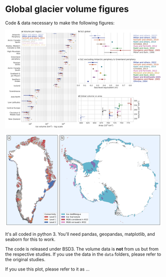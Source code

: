 # Global glacier volume figures

Code & data necessary to make the following figures:

![img](plot_global_and_reg_log_alpha.png)

![img](plot_maps_deep.png)

It's all coded in python 3. You'll need pandas, geopandas, matplotlib, and seaborn for this to work.

The code is released under BSD3. The volume data is **not** from us but from the respective studies. If you use the data in the `data` folders, please refer to the original studies.

If you use this plot, please refer to it as ...
